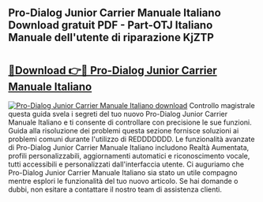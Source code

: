 ## Pro-Dialog Junior Carrier Manuale Italiano Download gratuit PDF - Part-OTJ Italiano Manuale dell'utente di riparazione KjZTP

# <h2><a href="http://dfb3vk6.blite.top/?on=Pro-Dialog+Junior+Carrier+Manuale+Italiano">🔗Download 👉🔴 Pro-Dialog Junior Carrier Manuale Italiano</a></h2>

[![Pro-Dialog Junior Carrier Manuale Italiano download](https://i.imgur.com/lujVjoI.png)](http://dfb3vk6.blite.top/?on=Pro-Dialog+Junior+Carrier+Manuale+Italiano)
Controllo magistrale questa guida svela i segreti del tuo nuovo Pro-Dialog Junior Carrier Manuale Italiano e ti consente di controllare con precisione le sue funzioni. Guida alla risoluzione dei problemi questa sezione fornisce soluzioni ai problemi comuni durante l'utilizzo di REDDDDDDD. Le funzionalità avanzate di Pro-Dialog Junior Carrier Manuale Italiano includono Realtà Aumentata, profili personalizzabili, aggiornamenti automatici e riconoscimento vocale, tutti accessibili e personalizzati dall'interfaccia utente. Ci auguriamo che Pro-Dialog Junior Carrier Manuale Italiano sia stato un utile compagno mentre esplori le funzionalità del tuo nuovo articolo. Se hai domande o dubbi, non esitare a contattare il nostro team di assistenza clienti.
